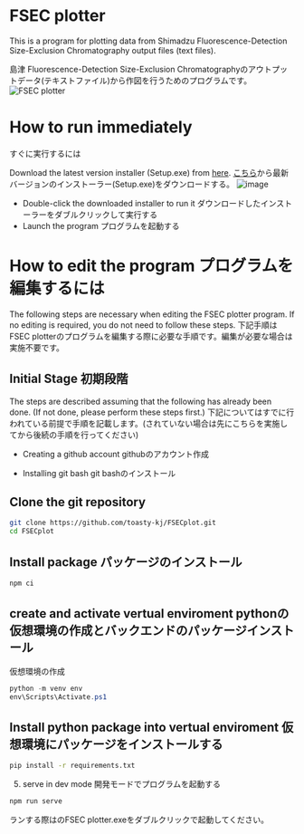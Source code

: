 # FSEC plotter

This is a program for plotting data from Shimadzu Fluorescence-Detection Size-Exclusion Chromatography output files (text files).

島津 Fluorescence-Detection Size-Exclusion Chromatographyのアウトプットデータ(テキストファイル)から作図を行うためのプログラムです。
![FSEC plotter](https://github.com/toasty-kj/FSECplot/assets/74779681/29bba90b-cdfc-4e92-9445-103bb9625ae6)


# How to run immediately
 すぐに実行するには

Download the latest version installer (Setup.exe) from [here](https://github.com/toasty-kj/FSECplot/releases/latest).
[こちら](https://github.com/toasty-kj/FSECplot/releases/latest)から最新バージョンのインストーラー(Setup.exe)をダウンロードする。
![image](https://github.com/toasty-kj/FSECplot/assets/74779681/6e952326-10e0-40ea-9bf9-2bb63b2d2d45)

- Double-click the downloaded installer to run it
  ダウンロードしたインストーラーをダブルクリックして実行する
- Launch the program
  プログラムを起動する

# How to edit the program プログラムを編集するには
 
The following steps are necessary when editing the FSEC plotter program. If no editing is required, you do not need to follow these steps.
下記手順はFSEC plotterのプログラムを編集する際に必要な手順です。編集が必要な場合は実施不要です。

## Initial Stage 初期段階
   The steps are described assuming that the following has already been done. (If not done, please perform these steps first.)
   下記についてはすでに行われている前提で手順を記載します。(されていない場合は先にこちらを実施してから後続の手順を行ってください)

   - Creating a github account
     githubのアカウント作成
     
   - Installing git bash
     git bashのインストール

## Clone the git repository

```bash
git clone https://github.com/toasty-kj/FSECplot.git
cd FSECplot
```

## Install package パッケージのインストール

```bash
npm ci
```

## create and activate vertual enviroment pythonの仮想環境の作成とバックエンドのパッケージインストール

仮想環境の作成

```powershell
python -m venv env
env\Scripts\Activate.ps1
```

## Install python package into vertual enviroment 仮想環境にパッケージをインストールする

```bash
pip install -r requirements.txt
```

5. serve in dev mode 開発モードでプログラムを起動する

```bash
npm run serve
```

ランする際はのFSEC plotter.exeをダブルクリックで起動してください。
